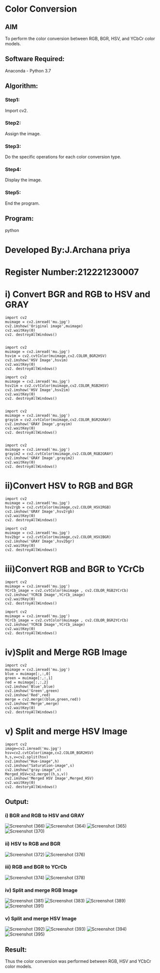# Color Conversion
## AIM
To perform the color conversion between RGB, BGR, HSV, and YCbCr color models.

## Software Required:
Anaconda - Python 3.7
## Algorithm:
### Step1:
Import cv2.

### Step2:
Assign the image.

### Step3:
Do the specific operations for each color conversion type.

### Step4:
Display the image.

### Step5:
End the program.

## Program:
python
# Developed By:J.Archana priya
# Register Number:212221230007
# i) Convert BGR and RGB to HSV and GRAY

```
import cv2
muimage = cv2.imread('mu.jpg')
cv2.imshow('Original image',muimage)
cv2.waitKey(0)
cv2. destroyAllWindows()


import cv2
muimage = cv2.imread('mu.jpg')
hsvim = cv2.cvtColor(muimage,cv2.COLOR_BGR2HSV)
cv2.imshow('HSV Image',hsvim)
cv2.waitKey(0)
cv2. destroyAllWindows()

import cv2
muimage = cv2.imread('mu.jpg')
hsv2im = cv2.cvtColor(muimage,cv2.COLOR_RGB2HSV)
cv2.imshow('HSV Image',hsv2im)
cv2.waitKey(0)
cv2. destroyAllWindows()


import cv2
muimage = cv2.imread('mu.jpg')
grayim = cv2.cvtColor(muimage,cv2.COLOR_BGR2GRAY)
cv2.imshow('GRAY Image',grayim)
cv2.waitKey(0)
cv2. destroyAllWindows()


import cv2
muimage = cv2.imread('mu.jpg')
grayim2 = cv2.cvtColor(muimage,cv2.COLOR_RGB2GRAY)
cv2.imshow('GRAY Image',grayim2)
cv2.waitKey(0)
cv2. destroyAllWindows()
```
# ii)Convert HSV to RGB and BGR
```
import cv2
muimage = cv2.imread('mu.jpg')
hsv2rgb = cv2.cvtColor(muimage,cv2.COLOR_HSV2RGB)
cv2.imshow('GRAY Image',hsv2rgb)
cv2.waitKey(0)
cv2. destroyAllWindows()

import cv2
muimage = cv2.imread('mu.jpg')
hsv2bgr = cv2.cvtColor(muimage,cv2.COLOR_HSV2BGR)
cv2.imshow('GRAY Image',hsv2bgr)
cv2.waitKey(0)
cv2. destroyAllWindows()
```
# iii)Convert RGB and BGR to YCrCb
```
import cv2
muimage = cv2.imread('mu.jpg')
YCrCb_image = cv2.cvtColor(muimage , cv2.COLOR_RGB2YCrCb)
cv2.imshow('YCRCB Image',YCrCb_image)
cv2.waitKey(0)
cv2. destroyAllWindows()

import cv2
muimage = cv2.imread('mu.jpg')
YCrCb_image = cv2.cvtColor(muimage , cv2.COLOR_BGR2YCrCb)
cv2.imshow('YCRCB Image',YCrCb_image)
cv2.waitKey(0)
cv2. destroyAllWindows()
```
# iv)Split and Merge RGB Image
```
import cv2
muimage = cv2.imread('mu.jpg')
blue = muimage[:,:,0]
green = muimage[:,:,1]
red = muimage[:,:,2]
cv2.imshow('Blue',blue)
cv2.imshow('Green',green)
cv2.imshow('Red',red)
merge = cv2.merge((blue,green,red))
cv2.imshow('Merge',merge)
cv2.waitKey(0)
cv2. destroyAllWindows()
```
# v) Split and merge HSV Image
```
import cv2
image=cv2.imread('mu.jpg')
hsv=cv2.cvtColor(image,cv2.COLOR_BGR2HSV)
h,s,v=cv2.split(hsv)
cv2.imshow("Hue-image",h)
cv2.imshow("Saturation-image",s)
cv2.imshow("gray-image",v)
Merged_HSV=cv2.merge((h,s,v))
cv2.imshow('Merged HSV Image',Merged_HSV)
cv2.waitKey(0)
cv2. destoryAllWindows()
```




## Output:
### i) BGR and RGB to HSV and GRAY
![Screenshot (366)](https://user-images.githubusercontent.com/93427594/228317689-5f116ad9-765f-4833-8fc3-2e2896c4098e.png)
![Screenshot (364)](https://user-images.githubusercontent.com/93427594/228317790-73fc09a9-50f1-4ba2-a358-76d5ac20c172.png)
![Screenshot (365)](https://user-images.githubusercontent.com/93427594/228318003-e1c17e9a-37a1-48ea-a865-9ab0ca9c776a.png)
![Screenshot (370)](https://user-images.githubusercontent.com/93427594/228318849-2abebb4e-9bec-4bf9-b4f3-33ebbfc99e74.png)


### ii) HSV to RGB and BGR
![Screenshot (372)](https://user-images.githubusercontent.com/93427594/228318921-e71f089a-6702-4879-a9fc-c262113c0969.png)
![Screenshot (376)](https://user-images.githubusercontent.com/93427594/228319424-ccf9ba9f-fe4e-406a-9e73-de007d248c45.png)


### iii) RGB and BGR to YCrCb
![Screenshot (374)](https://user-images.githubusercontent.com/93427594/228319103-bdead206-91c6-4c01-96b0-930d2cffb3ba.png)
![Screenshot (378)](https://user-images.githubusercontent.com/93427594/228319793-1cf91660-9cb9-42f9-a2e9-296a85d6b1ab.png)


### iv) Split and merge RGB Image
![Screenshot (381)](https://user-images.githubusercontent.com/93427594/228322470-f008d067-8bcf-4ef4-8274-19d4f4aff664.png)
![Screenshot (383)](https://user-images.githubusercontent.com/93427594/228322536-c06dd96e-53b0-4121-9f3c-7aff27459593.png)
![Screenshot (389)](https://user-images.githubusercontent.com/93427594/228322591-ee56bb47-50dd-4c62-997d-4c198ef7eba9.png)
![Screenshot (391)](https://user-images.githubusercontent.com/93427594/228322607-04cf300c-ae5a-4064-bf55-ba6e262d4732.png)


### v) Split and merge HSV Image
![Screenshot (392)](https://user-images.githubusercontent.com/93427594/228322686-2bcf90ed-9d82-40bb-8026-4dd61b1c6c46.png)
![Screenshot (393)](https://user-images.githubusercontent.com/93427594/228322695-6915c871-2e22-4821-85b7-55894f13222b.png)
![Screenshot (394)](https://user-images.githubusercontent.com/93427594/228322715-4d3a574d-cf34-493d-9630-f47c141963d7.png)
![Screenshot (395)](https://user-images.githubusercontent.com/93427594/228322740-538c9045-d812-4a72-a820-7599123c9a67.png)



## Result:
Thus the color conversion was performed between RGB, HSV and YCbCr color models.
